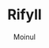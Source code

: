 ---
title: "Rifyll"
github: https://github.com/itsrifat/rifyll
demo: http://itsrifat.github.io/rifyll/
author: Moinul
draft: true
ssg:
  - Jekyll
cms:
  - No Cms
---
